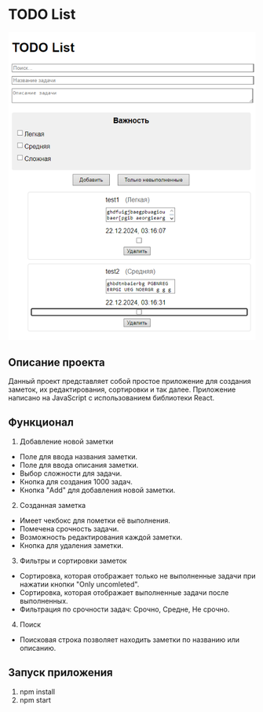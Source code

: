 # TODO List
 
![](https://github.com/Rediska23/TODO_List/blob/main/image.png?raw=true)

## Описание проекта
Данный проект представляет собой простое приложение для создания заметок, их редактирования, сортировки и так далее. 
Приложение написано на JavaScript с использованием библиотеки React.

## Функционал

 1. Добавление новой заметки
 * Поле для ввода названия заметки.
 * Поле для ввода описания заметки.
 * Выбор сложности для задачи.
 * Кнопка для создания 1000 задач.
 * Кнопка "Add" для добавления новой заметки.
   
 2. Созданная заметка
 * Имеет чекбокс для пометки её выполнения.
 * Помечена срочность задачи.
 * Возможность редактирования каждой заметки.
 * Кнопка для удаления заметки.

 3. Фильтры и сортировки заметок
 * Сортировка, которая отображает только не выполненные задачи при нажатии кнопки "Only uncomleted".
 * Сортировка, которая отображает выполненные задачи после выполненных.
 * Фильтрация по срочности задач: Срочно, Средне, Не срочно.
   
 4. Поиск
 * Поисковая строка позволяет находить заметки по названию или описанию.
   
## Запуск приложения 
1. npm install
2. npm start
